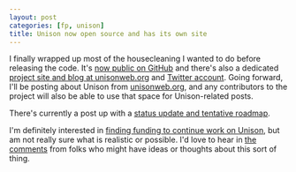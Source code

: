 ```yaml
---
layout: post
categories: [fp, unison]
title: Unison now open source and has its own site
---
```


I finally wrapped up most of the housecleaning I wanted to do before releasing the code. It's [now public on GitHub](https://github.com/unisonweb/platform) and there's also a dedicated [project site and blog at unisonweb.org](http://unisonweb.org/) and [Twitter account](https://twitter.com/unisonweb). Going forward, I'll be posting about Unison from [unisonweb.org](http://unisonweb.org/), and any contributors to the project will also be able to use that space for Unison-related posts.

There's currently a post up with a [status update and tentative roadmap](http://unisonweb.org/2015-05-07/update.html#post-start).

I'm definitely interested in [finding funding to continue work on Unison](http://unisonweb.org/2015-05-07/update.html#funding), but am not really sure what is realistic or possible. I'd love to hear in [the comments](http://unisonweb.org/2015-05-07/update.html#disqus_thread) from folks who might have ideas or thoughts about this sort of thing.
